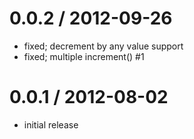 
0.0.2 / 2012-09-26
==================

  * fixed; decrement by any value support
  * fixed; multiple increment() #1

0.0.1 / 2012-08-02
==================

  * initial release

